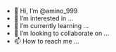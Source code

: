 - 👋 Hi, I’m @amino_999
- 👀 I’m interested in ...
- 🌱 I’m currently learning ...
- 💞️ I’m looking to collaborate on ...
- 📫 How to reach me ...

<!---
aminoba/aminoba is a ✨ special ✨ repository because its `README.md` (this file) appears on your GitHub profile.
You can click the Preview link to take a look at your changes.
--->
